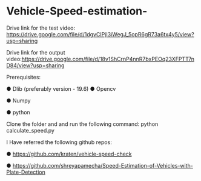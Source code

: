 # Vehicle-Speed-estimation-

Drive link for the test video: https://drive.google.com/file/d/1dgvCIPjI3iWegJ_5opR6gR73a6tx4y5/view?usp=sharing 

Drive link for the output video:https://drive.google.com/file/d/18v1ShCrnP4nnR7bxPEOq23XFPTT7nD84/view?usp=sharing


Prerequisites:

● Dlib (preferably version - 19.6)
● Opencv

● Numpy

● python


Clone the folder and and run the following command:
python calculate_speed.py

I Have referred the following github repos:

● https://github.com/kraten/vehicle-speed-check


● https://github.com/shreyapamecha/Speed-Estimation-of-Vehicles-with-Plate-Detection

 
